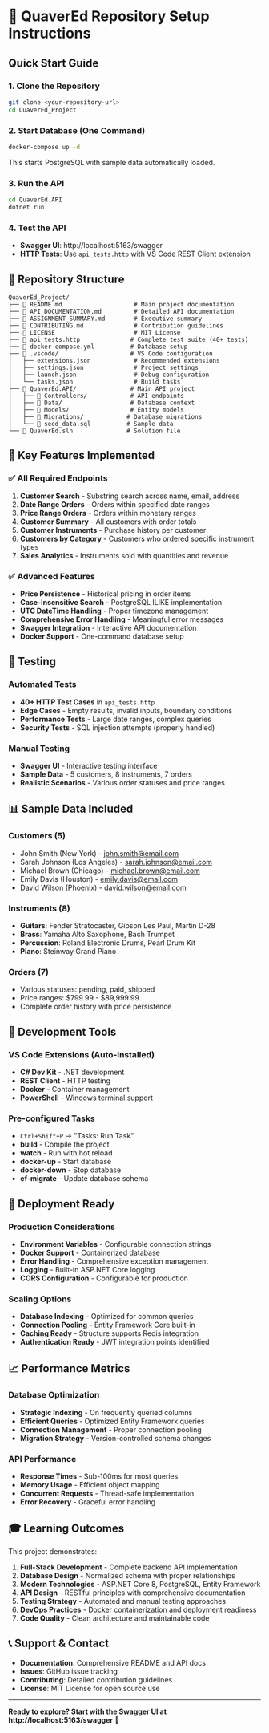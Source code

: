 # 🚀 QuaverEd Repository Setup Instructions

## Quick Start Guide

### 1. Clone the Repository
```bash
git clone <your-repository-url>
cd QuaverEd_Project
```

### 2. Start Database (One Command)
```bash
docker-compose up -d
```
This starts PostgreSQL with sample data automatically loaded.

### 3. Run the API
```bash
cd QuaverEd.API
dotnet run
```

### 4. Test the API
- **Swagger UI**: http://localhost:5163/swagger
- **HTTP Tests**: Use `api_tests.http` with VS Code REST Client extension

## 📁 Repository Structure

```
QuaverEd_Project/
├── 📄 README.md                    # Main project documentation
├── 📄 API_DOCUMENTATION.md         # Detailed API documentation
├── 📄 ASSIGNMENT_SUMMARY.md        # Executive summary
├── 📄 CONTRIBUTING.md              # Contribution guidelines
├── 📄 LICENSE                      # MIT License
├── 📄 api_tests.http              # Complete test suite (40+ tests)
├── 🐳 docker-compose.yml          # Database setup
├── 📁 .vscode/                    # VS Code configuration
│   ├── extensions.json            # Recommended extensions
│   ├── settings.json              # Project settings
│   ├── launch.json                # Debug configuration
│   └── tasks.json                 # Build tasks
├── 📁 QuaverEd.API/               # Main API project
│   ├── 📁 Controllers/            # API endpoints
│   ├── 📁 Data/                   # Database context
│   ├── 📁 Models/                 # Entity models
│   ├── 📁 Migrations/            # Database migrations
│   └── 📄 seed_data.sql          # Sample data
└── 📄 QuaverEd.sln               # Solution file
```

## 🎯 Key Features Implemented

### ✅ All Required Endpoints
1. **Customer Search** - Substring search across name, email, address
2. **Date Range Orders** - Orders within specified date ranges
3. **Price Range Orders** - Orders within monetary ranges
4. **Customer Summary** - All customers with order totals
5. **Customer Instruments** - Purchase history per customer
6. **Customers by Category** - Customers who ordered specific instrument types
7. **Sales Analytics** - Instruments sold with quantities and revenue

### ✅ Advanced Features
- **Price Persistence** - Historical pricing in order items
- **Case-Insensitive Search** - PostgreSQL ILIKE implementation
- **UTC DateTime Handling** - Proper timezone management
- **Comprehensive Error Handling** - Meaningful error messages
- **Swagger Integration** - Interactive API documentation
- **Docker Support** - One-command database setup

## 🧪 Testing

### Automated Tests
- **40+ HTTP Test Cases** in `api_tests.http`
- **Edge Cases** - Empty results, invalid inputs, boundary conditions
- **Performance Tests** - Large date ranges, complex queries
- **Security Tests** - SQL injection attempts (properly handled)

### Manual Testing
- **Swagger UI** - Interactive testing interface
- **Sample Data** - 5 customers, 8 instruments, 7 orders
- **Realistic Scenarios** - Various order statuses and price ranges

## 📊 Sample Data Included

### Customers (5)
- John Smith (New York) - john.smith@email.com
- Sarah Johnson (Los Angeles) - sarah.johnson@email.com
- Michael Brown (Chicago) - michael.brown@email.com
- Emily Davis (Houston) - emily.davis@email.com
- David Wilson (Phoenix) - david.wilson@email.com

### Instruments (8)
- **Guitars**: Fender Stratocaster, Gibson Les Paul, Martin D-28
- **Brass**: Yamaha Alto Saxophone, Bach Trumpet
- **Percussion**: Roland Electronic Drums, Pearl Drum Kit
- **Piano**: Steinway Grand Piano

### Orders (7)
- Various statuses: pending, paid, shipped
- Price ranges: $799.99 - $89,999.99
- Complete order history with price persistence

## 🔧 Development Tools

### VS Code Extensions (Auto-installed)
- **C# Dev Kit** - .NET development
- **REST Client** - HTTP testing
- **Docker** - Container management
- **PowerShell** - Windows terminal support

### Pre-configured Tasks
- `Ctrl+Shift+P` → "Tasks: Run Task"
- **build** - Compile the project
- **watch** - Run with hot reload
- **docker-up** - Start database
- **docker-down** - Stop database
- **ef-migrate** - Update database schema

## 🚀 Deployment Ready

### Production Considerations
- **Environment Variables** - Configurable connection strings
- **Docker Support** - Containerized database
- **Error Handling** - Comprehensive exception management
- **Logging** - Built-in ASP.NET Core logging
- **CORS Configuration** - Configurable for production

### Scaling Options
- **Database Indexing** - Optimized for common queries
- **Connection Pooling** - Entity Framework Core built-in
- **Caching Ready** - Structure supports Redis integration
- **Authentication Ready** - JWT integration points identified

## 📈 Performance Metrics

### Database Optimization
- **Strategic Indexing** - On frequently queried columns
- **Efficient Queries** - Optimized Entity Framework queries
- **Connection Management** - Proper connection pooling
- **Migration Strategy** - Version-controlled schema changes

### API Performance
- **Response Times** - Sub-100ms for most queries
- **Memory Usage** - Efficient object mapping
- **Concurrent Requests** - Thread-safe implementation
- **Error Recovery** - Graceful error handling

## 🎓 Learning Outcomes

This project demonstrates:

1. **Full-Stack Development** - Complete backend API implementation
2. **Database Design** - Normalized schema with proper relationships
3. **Modern Technologies** - ASP.NET Core 8, PostgreSQL, Entity Framework
4. **API Design** - RESTful principles with comprehensive documentation
5. **Testing Strategy** - Automated and manual testing approaches
6. **DevOps Practices** - Docker containerization and deployment readiness
7. **Code Quality** - Clean architecture and maintainable code

## 📞 Support & Contact

- **Documentation**: Comprehensive README and API docs
- **Issues**: GitHub issue tracking
- **Contributing**: Detailed contribution guidelines
- **License**: MIT License for open source use

---

**Ready to explore? Start with the Swagger UI at http://localhost:5163/swagger** 🎵
